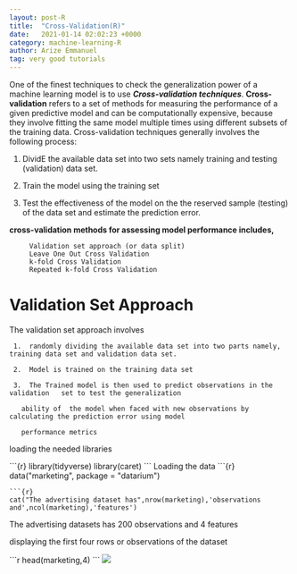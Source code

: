 ```yaml
---
layout: post-R
title:  "Cross-Validation(R)"
date:   2021-01-14 02:02:23 +0000
category: machine-learning-R
author: Arize Emmanuel
tag: very good tutorials
---
```


One of the finest techniques to check the generalization power of a machine learning model is to use ***Cross-validation techniques***. **Cross-validation** refers to a set of methods for measuring the performance of a given predictive model and can be computationally expensive, because they involve fitting the same model multiple times using different subsets of the training data. Cross-validation techniques generally involves the following process:

1.  DividE the available data set into two sets namely training and testing (validation) data set.

2.  Train the model using the training set

3.  Test the effectiveness of the model on the the reserved sample (testing) of the data set and estimate the prediction error.

**cross-validation methods for assessing model performance includes,**

         Validation set approach (or data split)
         Leave One Out Cross Validation
         k-fold Cross Validation
         Repeated k-fold Cross Validation
         

# Validation Set Approach
The validation set approach involves
         
     1.  randomly dividing the available data set into two parts namely,  training data set and validation data set.

     2.  Model is trained on the training data set

     3.  The Trained model is then used to predict observations in the validation   set to test the generalization 
   
       ability of  the model when faced with new observations by calculating the prediction error using model 
       
       performance metrics
<p> loading the needed libraries </p> 
```{r}
library(tidyverse)
library(caret)
```
Loading the data 
```{r}
data("marketing", package = "datarium")

```
```{r}
cat("The advertising dataset has",nrow(marketing),'observations and',ncol(marketing),'features')

```

The advertising datasets has 200 observations and 4 features

<p>displaying the first four rows or observations of the dataset</p>
```r
head(marketing,4)
```

<img class="w3-center" src="{{'/assets/images/rmarketing.jpg' |relative_url}}">